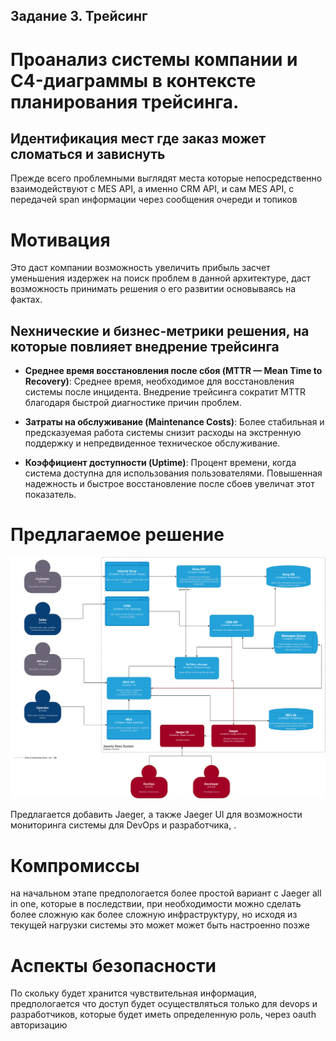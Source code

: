 Задание 3. Трейсинг
-

# Проанализ системы компании и C4-диаграммы в контексте планирования трейсинга.
## Идентификация мест где заказ может сломаться и зависнуть

Прежде всего проблемными выглядят места которые непосредственно взаимодействуют с MES API, а именно CRM API, и сам MES API, с передачей span информации через сообщения очереди и топиков

# Мотивация

Это даст компании возможность увеличить прибыль засчет уменьшения издержек на поиск проблем в данной архитектуре, даст возможность принимать решения о его развитии основываясь на фактах. 


## Nехнические и бизнес-метрики решения, на которые повлияет внедрение трейсинга

- **Среднее время восстановления после сбоя (MTTR — Mean Time to Recovery)**:
Среднее время, необходимое для восстановления системы после инцидента. Внедрение трейсинга сократит MTTR благодаря быстрой диагностике причин проблем.

- **Затраты на обслуживание (Maintenance Costs)**:
Более стабильная и предсказуемая работа системы снизит расходы на экстренную поддержку и непредвиденное техническое обслуживание.

- **Коэффициент доступности (Uptime)**:
Процент времени, когда система доступна для использования пользователями. Повышенная надежность и быстрое восстановление после сбоев увеличат этот показатель.

# Предлагаемое решение

![jewerly_c4_model_improved.drawio.png](jewerly_c4_model_improved.drawio.png "Добавление трассировки на диаграмму компонентов")

Предлагается добавить Jaeger, а также Jaeger UI для возможности мониторинга системы для DevOps и разработчика, .

# Компромиссы

на начальном этапе предпологается более простой вариант с Jaeger all in one, которые в последствии, при необходимости можно сделать более сложную как более сложную инфраструктуру, но исходя из текущей нагрузки системы это может может быть настроенно позже

# Аспекты безопасности

По скольку будет хранится чувствительная информация, предпологается что доступ будет осуществляться только для devops и разработчиков, которые будет иметь определенную роль, через oauth авторизацию